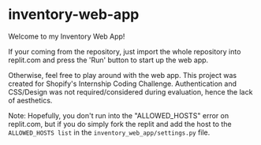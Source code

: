 # inventory-web-app
Welcome to my Inventory Web App!

If your coming from the repository, just import the whole repository into replit.com and press the 'Run' button to start up the web app.

Otherwise, feel free to play around with the web app. This project was created for Shopify's Internship Coding Challenge. Authentication and CSS/Design was not required/considered during evaluation, hence the lack of aesthetics.

Note: Hopefully, you don't run into the "ALLOWED_HOSTS" error on replit.com, but if you do simply fork the replit and add the host to the `ALLOWED_HOSTS list` in the `inventory_web_app/settings.py` file.